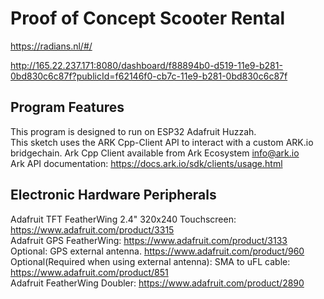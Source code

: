 # Proof of Concept Scooter Rental
https://radians.nl/#/

http://165.22.237.171:8080/dashboard/f88894b0-d519-11e9-b281-0bd830c6c87f?publicId=f62146f0-cb7c-11e9-b281-0bd830c6c87f

## Program Features
This program is designed to run on ESP32 Adafruit Huzzah.  
This sketch uses the ARK Cpp-Client API to interact with a custom ARK.io bridgechain.
Ark Cpp Client available from Ark Ecosystem <info@ark.io>  
Ark API documentation:  https://docs.ark.io/sdk/clients/usage.html  

## Electronic Hardware Peripherals
Adafruit TFT FeatherWing 2.4" 320x240 Touchscreen:  https://www.adafruit.com/product/3315  
Adafruit GPS FeatherWing: https://www.adafruit.com/product/3133  
Optional: GPS external antenna. https://www.adafruit.com/product/960  
Optional(Required when using external antenna): SMA to uFL cable: https://www.adafruit.com/product/851   
Adafruit FeatherWing Doubler: https://www.adafruit.com/product/2890  


